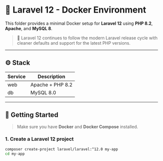 # 🐳 Laravel 12 - Docker Environment

This folder provides a minimal Docker setup for **Laravel 12** using **PHP 8.2**, **Apache**, and **MySQL 8**.

> 🚀 Laravel 12 continues to follow the modern Laravel release cycle with cleaner defaults and support for the latest PHP versions.

---

## ⚙️ Stack

| Service | Description        |
|---------|--------------------|
| web     | Apache + PHP 8.2   |
| db      | MySQL 8.0          |

---

## 🚀 Getting Started

> Make sure you have **Docker** and **Docker Compose** installed.

### 1. Create a Laravel 12 project

```bash
composer create-project laravel/laravel:^12.0 my-app
cd my-app
